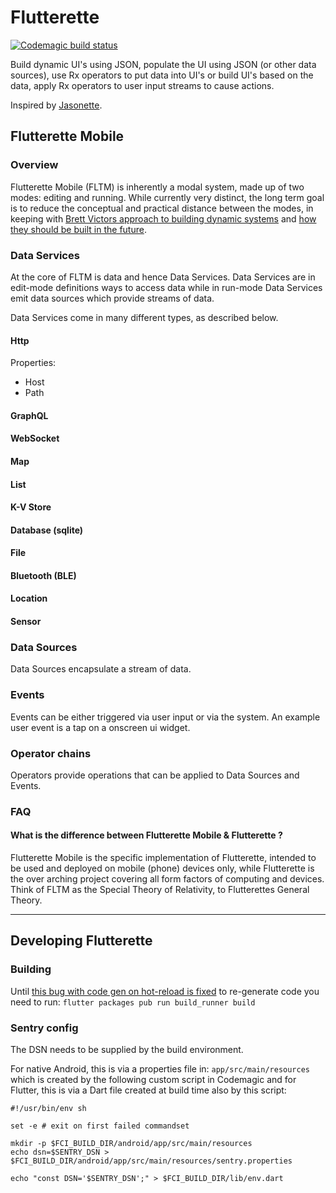 # Flutterette

[![Codemagic build status](https://api.codemagic.io/apps/5e4b829a542055d96d6eb133/5e4b829a542055d96d6eb132/status_badge.svg)](https://codemagic.io/apps/5e4b829a542055d96d6eb133/5e4b829a542055d96d6eb132/latest_build)

Build dynamic UI's using JSON, populate the UI using JSON (or other data sources), use Rx operators to put data into UI's or build UI's based on the data, apply Rx operators to user input streams to cause actions.

Inspired by [Jasonette](https://jasonette.com).

## Flutterette Mobile

### Overview

Flutterette Mobile (FLTM) is inherently a modal system, made up of two modes: editing and running. While currently very distinct, the long term goal is to reduce the conceptual and practical distance between the modes, in keeping with [Brett Victors approach to building dynamic systems](https://www.youtube.com/watch?v=PUv66718DII) and [how they should be built in the future](https://www.youtube.com/watch?v=8pTEmbeENF4).


### Data Services

At the core of FLTM is data and hence Data Services. Data Services are in edit-mode definitions ways to access data while in run-mode Data Services emit data sources which provide streams of data.

Data Services come in many different types, as described below.

#### Http

Properties:
* Host
* Path


#### GraphQL

#### WebSocket

#### Map

#### List

#### K-V Store

#### Database (sqlite)

#### File

#### Bluetooth (BLE)

#### Location

#### Sensor




### Data Sources

Data Sources encapsulate a stream of data. 


### Events

Events can be either triggered via user input or via the system.
An example user event is a tap on a onscreen ui widget.


### Operator chains

Operators provide operations that can be applied to Data Sources and Events.


### FAQ

#### What is the difference between Flutterette Mobile & Flutterette ?

Flutterette Mobile  is the specific implementation of Flutterette, intended to be used and deployed on mobile (phone) devices only, while Flutterette is the over arching project covering all form factors of computing and devices.
Think of FLTM as the Special Theory of Relativity, to Flutterettes General Theory.



----

## Developing Flutterette

### Building

Until [this bug with code gen on hot-reload is fixed](https://github.com/dart-lang/build/issues/1132) to re-generate code you need to run:
`flutter packages pub run build_runner build`


### Sentry config

The DSN needs to be supplied by the build environment.

For native Android, this is via a properties file in: `app/src/main/resources` which is created by the following custom script in Codemagic and for Flutter, this is via a Dart file created at build time also by this script:
```shell
#!/usr/bin/env sh

set -e # exit on first failed commandset

mkdir -p $FCI_BUILD_DIR/android/app/src/main/resources
echo dsn=$SENTRY_DSN > $FCI_BUILD_DIR/android/app/src/main/resources/sentry.properties

echo "const DSN='$SENTRY_DSN';" > $FCI_BUILD_DIR/lib/env.dart
```